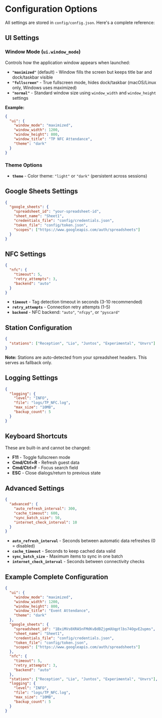 # Configuration Options

All settings are stored in `config/config.json`. Here's a complete reference:

## UI Settings

### Window Mode (`ui.window_mode`)

Controls how the application window appears when launched:

- **`"maximized"`** (default) - Window fills the screen but keeps title bar and dock/taskbar visible
- **`"fullscreen"`** - True fullscreen mode, hides dock/taskbar (macOS/Linux only, Windows uses maximized)
- **`"normal"`** - Standard window size using `window_width` and `window_height` settings

**Example:**
```json
{
  "ui": {
    "window_mode": "maximized",
    "window_width": 1200,
    "window_height": 800,
    "window_title": "TP NFC Attendance",
    "theme": "dark"
  }
}
```

### Theme Options
- **`theme`** - Color theme: `"light"` or `"dark"` (persistent across sessions)

## Google Sheets Settings

```json
{
  "google_sheets": {
    "spreadsheet_id": "your-spreadsheet-id",
    "sheet_name": "Sheet1",
    "credentials_file": "config/credentials.json",
    "token_file": "config/token.json",
    "scopes": ["https://www.googleapis.com/auth/spreadsheets"]
  }
}
```

## NFC Settings

```json
{
  "nfc": {
    "timeout": 5,
    "retry_attempts": 3,
    "backend": "auto"
  }
}
```

- **`timeout`** - Tag detection timeout in seconds (3-10 recommended)
- **`retry_attempts`** - Connection retry attempts (1-5)
- **`backend`** - NFC backend: `"auto"`, `"nfcpy"`, or `"pyscard"`

## Station Configuration

```json
{
  "stations": ["Reception", "Lio", "Juntos", "Experimental", "Unvrs"]
}
```

**Note:** Stations are auto-detected from your spreadsheet headers. This serves as fallback only.

## Logging Settings

```json
{
  "logging": {
    "level": "INFO",
    "file": "logs/TP_NFC.log",
    "max_size": "10MB",
    "backup_count": 5
  }
}
```

## Keyboard Shortcuts

These are built-in and cannot be changed:

- **F11** - Toggle fullscreen mode
- **Cmd/Ctrl+R** - Refresh guest data
- **Cmd/Ctrl+F** - Focus search field
- **ESC** - Close dialogs/return to previous state

## Advanced Settings

```json
{
  "advanced": {
    "auto_refresh_interval": 300,
    "cache_timeout": 600,
    "sync_batch_size": 50,
    "internet_check_interval": 10
  }
}
```

- **`auto_refresh_interval`** - Seconds between automatic data refreshes (0 = disabled)
- **`cache_timeout`** - Seconds to keep cached data valid
- **`sync_batch_size`** - Maximum items to sync in one batch
- **`internet_check_interval`** - Seconds between connectivity checks

## Example Complete Configuration

```json
{
  "ui": {
    "window_mode": "maximized",
    "window_width": 1200,
    "window_height": 800,
    "window_title": "Event Attendance",
    "theme": "dark"
  },
  "google_sheets": {
    "spreadsheet_id": "1BxiMVs0XRA5nFMdKvBdBZjgmUUqptlbs74OgvE2upms",
    "sheet_name": "Sheet1",
    "credentials_file": "config/credentials.json",
    "token_file": "config/token.json",
    "scopes": ["https://www.googleapis.com/auth/spreadsheets"]
  },
  "nfc": {
    "timeout": 5,
    "retry_attempts": 3,
    "backend": "auto"
  },
  "stations": ["Reception", "Lio", "Juntos", "Experimental", "Unvrs"],
  "logging": {
    "level": "INFO",
    "file": "logs/TP_NFC.log",
    "max_size": "10MB",
    "backup_count": 5
  }
}
```